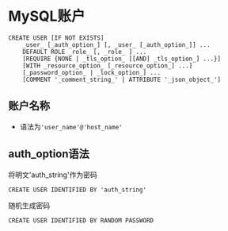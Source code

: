 # MySQL账户


```mysql
CREATE USER [IF NOT EXISTS] 
    _user_ [_auth_option_] [, _user_ [_auth_option_]] ...
    DEFAULT ROLE _role_ [, _role_ ] ... 
    [REQUIRE {NONE | _tls_option_ [[AND] _tls_option_] ...}] 
    [WITH _resource_option_ [_resource_option_] ...] 
    [_password_option_ | _lock_option_] ... 
    [COMMENT '_comment_string_' | ATTRIBUTE '_json_object_']
```

## 账户名称

- 语法为`'user_name'@'host_name'`

## auth_option语法

将明文'auth_string'作为密码

```mysql
CREATE USER IDENTIFIED BY 'auth_string'
```

随机生成密码

```mysql
CREATE USER IDENTIFIED BY RANDOM PASSWORD
```

